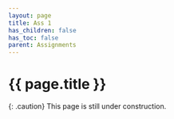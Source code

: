 ```yaml
---
layout: page
title: Ass 1
has_children: false
has_toc: false
parent: Assignments
---
```


# {{ page.title }}

{: .caution}
This page is still under construction.